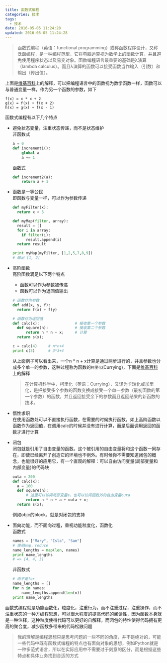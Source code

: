 ```yaml
---
title: 函数式编程
categories: 技术
tags:
  - 技术
date: 2016-05-05 11:24:28
updated: 2016-05-05 11:24:28
---
```



> 函数式编程（英语：functional programming）或称函数程序设计，又称泛函编程，是一种编程范型，它将电脑运算视为数学上的函数计算，并且避免使用程序状态以及易变对象。函数编程语言最重要的基础是λ演算（lambda calculus）。而且λ演算的函数可以接受函数当作输入（引数）和输出（传出值）。


上面是[维基百科](https://zh.wikipedia.org/wiki/%E5%87%BD%E6%95%B8%E7%A8%8B%E5%BC%8F%E8%AA%9E%E8%A8%80)上的解释，可以把编程语言中的函数视为数学函数一样，函数可以与普通变量一样，作为另一个函数的参数，如下
```
f(x) = x * x + 2
g(x) = f(x) + f(x + 2)
h(x) = g(x) + f(x - 1)
```
函数式编程有以下几个特点
* 避免状态变量，注重状态传递，而不是状态维护  
  非函数式
  ```python
  a = 0
  def increment1():
      global a
      a += 1
  ```
  函数式
  ```python
  def increment2(a):
      return a + 1
  ```
* 函数是一等公民  
  即函数与变量一样，可以作为参数传递
  ```python
  def myFilter(x):
    return x < 5

  def myMap(filter, array):
    result = []
    for i in array:
      if filter(i):
        result.append(i)
    return result

  print myMap(myFilter, [1,2,5,7,8,9])
  # 输出 [1, 2]
  ```

* 高阶函数  
  高阶函数满足以下两个特点
  * 函数可以作为参数被传递
  * 函数可以作为返回值输出  

  ```python
  # 函数作为参数
  def add(x, y, f):
    return f(x) + f(y)

  # 函数作为返回值
  def calc(x):                # 接收第一个参数     
    def square(n):            # 接收第二个参数
        return n * n + x;     # 计算
    return s(x);

  c = calc(4)     # n*n+4
  print c(3)      # 3*3+4
  ```
  从上面例子可以看出来，一个n * n + x计算是通过两步进行的，并且参数也分成多个单一的参数，这种过程称为函数的`柯里化`(Currying)，下面是[维基百科](https://zh.wikipedia.org/wiki/%E6%9F%AF%E9%87%8C%E5%8C%96)上的解释
  > 在计算机科学中，柯里化（英语：Currying），又译为卡瑞化或加里化，是把接受多个参数的函数变换成接受一个单一参数（最初函数的第一个参数）的函数，并且返回接受余下的参数而且返回结果的新函数的技术。



* 惰性求职  
    在使用函数处可以不直接执行函数，在需要的时候执行函数，如上高阶函数以函数作为返回值，在调用calc的时候并没有进行计算，而是后面调用返回的函数才进行计算

* 闭包  
  闭包就是引用了自由变量的函数。这个被引用的自由变量将和这个函数一同存在，即使已经离开了创造它的环境也不例外。有时候你不需要知道闭包的概念，也能很好的应用它，有一个直观的解释：可以自由访问变量(局部变量和内部变量)的代码块
  ```python
  outa = 200
  def calc(x):
    a = 100
    def square(n):
        # 这里可以访问局部变量a，也可以访问函数外的自由变量outa
        return n * n + a + outa + x;
    return s(x);
  ```
  例如objc的block，就是对闭包的支持

* 面向功能，而不面向过程，重视功能粒度化，函数化   
  函数式
  ```python
  names = ["Mary", "Isla", "Sam"]
  # 使用map，reduce
  name_lengths = map(len, names)
  print name_lengths
  # => [4, 4, 3]
  ```

  非函数式
  ```python
  # 而不是for
  name_lengths = []
  for n in names:
      name_lengths.append(len(n))
  print name_lengths
  ```

函数式编程就是功能函数化，粒度化，注重行为，而不注重过程，注重操作，而不注重状态的一种方编程思想，可以很大程度的提高代码的阅读性，因为函数本身就是一种注释，这种粒度使得代码可以更好的自解释，而闭包的特性使得代码拥有更高的聚合度，减少函数多带来的代码松散问题

> 我的理解是编程思想只是思考问题的一些不同的角度，并不是绝对的，可能一些代码中既有函数式编程的特点也有面向对象的思想，例如Python就是一种多范式语言，所以在实际应用中不需要过于刻意的区分，而是根据这些特点和具体业务找到合适的方式
